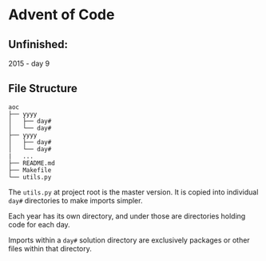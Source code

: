 # Advent of Code 

## Unfinished:
2015 - day 9

## File Structure 
```
aoc  
├── yyyy  
│   ├── day#  
│   └── day#  
├── yyyy 
│   ├── day#  
│   └── day#  
|   ...
├── README.md  
├── Makefile  
└── utils.py  
```

The `utils.py` at project root is the master version.
It is copied into individual `day#` directories to make imports simpler. 

Each year has its own directory, and under those are directories holding code for each day. 

Imports within a `day#` solution directory are exclusively packages or other files within that directory.